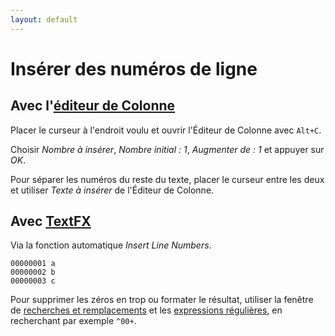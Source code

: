 ```yaml
---
layout: default
---
```

# Insérer des numéros de ligne

## Avec l'[éditeur de Colonne](édition-en-colonne.md)

Placer le curseur à l'endroit voulu et ouvrir l'Éditeur de Colonne avec `Alt+C`.

Choisir *Nombre à insérer*, *Nombre initial : 1*, *Augmenter de : 1* et appuyer sur *OK*.

Pour séparer les numéros du reste du texte, placer le curseur entre les deux et utiliser *Texte à insérer* de l'Éditeur de Colonne.

## Avec [TextFX](plugin-textfx.md)

Via la fonction automatique *Insert Line Numbers*.

    00000001 a
    00000002 b
    00000003 c

Pour supprimer les zéros en trop ou formater le résultat, utiliser la fenêtre de [recherches et remplacements](recherches-et-remplacements.md) et les [expressions régulières](expressions-régulières.md), en recherchant par exemple `^00+`.